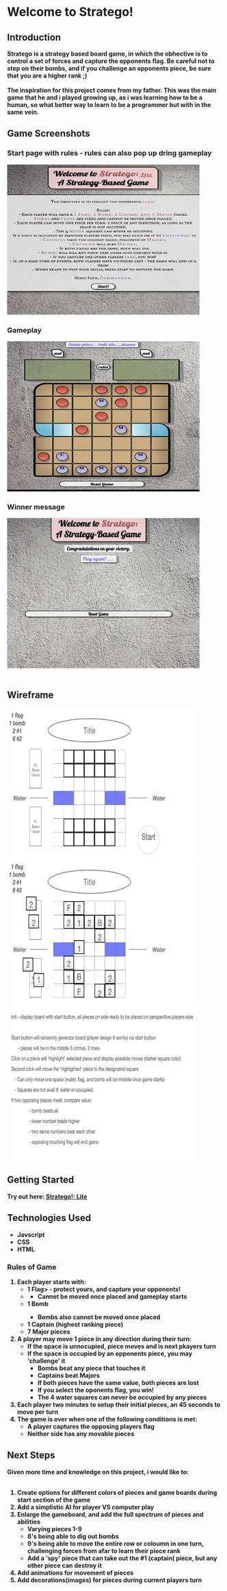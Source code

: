 <h1><strong>Welcome to Stratego!</h1>

 
 <h2>Introduction</h2>
    Stratego is a strategy based board game, in which the obhective is to control a set of forces and capture the opponents flag. 
Be careful not to step on their bombs, and if you challenge an opponents piece, be sure that you are a higher rank ;)</br>
</br> 
   The inspiration for this project comes from my father.
This was the main game that he and i played growing up, as i was learning how to be a human, so what better way to learn to be a programmer but with in the same vein. </br>

 
<h2>Game Screenshots</h2>
<h3>Start page with rules - rules can also pop up dring gameplay</h3>
 <img src="imgs/start.png" width="450" height = "350">
 

  
<h3>Gameplay</h3>
 <img src="imgs/gameplay.png" width="450" height = "350">

  
   
<h3>Winner message</h3>
<img src="imgs/winner.png" width="450" height = "350">


</br>
</br>
<h2>Wireframe</h2>
<img src="imgs/startwireframe.png" width="450" height = "350">

<img src="imgs/gameplaywireframe.png" width="450" height = "350">

<img src="imgs/pseudo.png" width="450" height = "350">
<h2>Getting Started</h2>
Try out here: <a href="https://deitz88.github.io/Stratego/" rel="nofollow">Stratego!: Lite</a>
<h2>Technologies Used</h2>
<ul>
 <li>Javscript</li>
 <li>CSS</li>
 <li>HTML</li>
 </ul>
<h3>Rules of Game</h3>
<ol>
 <li>Each player starts with:
  <ul>
   <li>1 Flag> - protect yours, and capture your opponents!<li>
        <ul><li>Cannot be moved once placed and gameplay starts</li></ul>
   <li>1 Bomb</li>
   <ul><li>Bombs also cannot be moved once placed</li></ul>
   <li>1 Captain (highest ranking piece)</li>
   <li>7 Major pieces</li></li></ul>
   <li>A player may move 1 piece in any direction during their turn:
             <ul>
       <li>If the space is unnocupied, piece moves and is next pkayers turn</li>
       <li>If the space is occupied by an opponents piece, you may 'challenge' it
        <ul><li>Bombs beat any piece that touches it</li>
         <li>Captains beat Majors</li>
         <li>If both pieces have the same value, both pieces are lost</li>
         <li>If you select the oponents flag, you win!</li>
         <li>The 4 water squares can never be occupied by any pieces</li>
        </ul></li></ul>
    <li>Each player two minutes to setup their initial pieces, an 45 seconds to move per turn</li>
    <li>The game is over when one of the following conditions is met:
                  <ul><li>A player captures the opposing players flag</li>
                   <li>Neither side has any movable pieces</li></ul>
 </ol>
 
 <h2>Next Steps</h2>
 Given more time and knowledge on this project, i would like to:
 <ol></br>
  <li>Create options for different colors of pieces and game boards during start section of the game</li>
 <li>Add a simplistic AI for player VS computer play</li>
 <li>Enlarge the gameboard, and add the full spectrum of pieces and abilities
       <ul>
        <li>Varying pieces 1-9</li>
        <li>8's being able to dig out bombs</li>
        <li>9's being able to move the entire row or coloumn in one turn, challenging forces from afar to learn their piece rank</li>
        <li>Add a 'spy' piece that can take out the #1 (captain( piece, but any other piece can destroy it</li>
  </ul>
 <li>Add animations for movement of pieces</li>
 <li>Add decorations(images) for pieces during current players turn</li>
        
  
